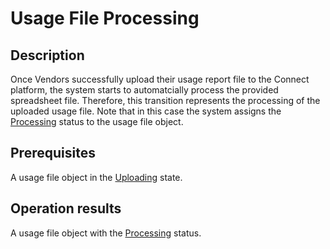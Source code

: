 # Usage File Processing
## Description
Once Vendors successfully upload their usage report file to the Connect platform, the system starts to automatcially process the provided spreadsheet file. Therefore, this transition represents the processing of the uploaded usage file. Note that in this case the system assigns the [Processing](s-c-processing.html) status to the usage file object.
## Prerequisites
A usage file object in the [Uploading](s-b-uploading.html) state.
## Operation results
A usage file object with the [Processing](s-c-processing.html) status.

